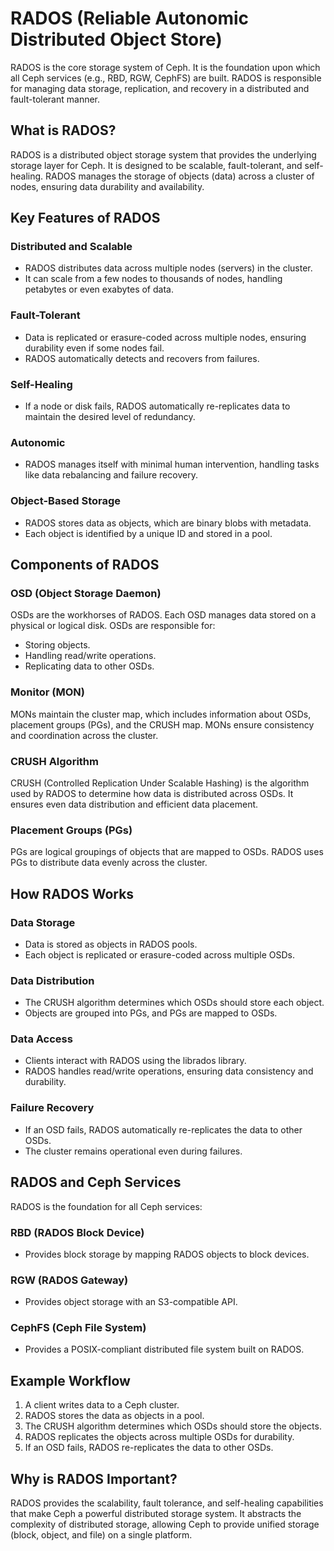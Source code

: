 # RADOS (Reliable Autonomic Distributed Object Store)

RADOS is the core storage system of Ceph. It is the foundation upon which all Ceph services (e.g., RBD, RGW, CephFS) are built. RADOS is responsible for managing data storage, replication, and recovery in a distributed and fault-tolerant manner.


## What is RADOS?

RADOS is a distributed object storage system that provides the underlying storage layer for Ceph. It is designed to be scalable, fault-tolerant, and self-healing. RADOS manages the storage of objects (data) across a cluster of nodes, ensuring data durability and availability.



## Key Features of RADOS

### Distributed and Scalable

- RADOS distributes data across multiple nodes (servers) in the cluster.
- It can scale from a few nodes to thousands of nodes, handling petabytes or even exabytes of data.

### Fault-Tolerant

- Data is replicated or erasure-coded across multiple nodes, ensuring durability even if some nodes fail.
- RADOS automatically detects and recovers from failures.

### Self-Healing

- If a node or disk fails, RADOS automatically re-replicates data to maintain the desired level of redundancy.

### Autonomic

- RADOS manages itself with minimal human intervention, handling tasks like data rebalancing and failure recovery.

### Object-Based Storage

- RADOS stores data as objects, which are binary blobs with metadata.
- Each object is identified by a unique ID and stored in a pool.

## Components of RADOS

### OSD (Object Storage Daemon)

OSDs are the workhorses of RADOS. Each OSD manages data stored on a physical or logical disk. OSDs are responsible for:

- Storing objects.
- Handling read/write operations.
- Replicating data to other OSDs.

### Monitor (MON)

MONs maintain the cluster map, which includes information about OSDs, placement groups (PGs), and the CRUSH map. MONs ensure consistency and coordination across the cluster.

### CRUSH Algorithm

CRUSH (Controlled Replication Under Scalable Hashing) is the algorithm used by RADOS to determine how data is distributed across OSDs. It ensures even data distribution and efficient data placement.

### Placement Groups (PGs)

PGs are logical groupings of objects that are mapped to OSDs. RADOS uses PGs to distribute data evenly across the cluster.

## How RADOS Works

### Data Storage

- Data is stored as objects in RADOS pools.
- Each object is replicated or erasure-coded across multiple OSDs.

### Data Distribution

- The CRUSH algorithm determines which OSDs should store each object.
- Objects are grouped into PGs, and PGs are mapped to OSDs.

### Data Access

- Clients interact with RADOS using the librados library.
- RADOS handles read/write operations, ensuring data consistency and durability.

### Failure Recovery

- If an OSD fails, RADOS automatically re-replicates the data to other OSDs.
- The cluster remains operational even during failures.

## RADOS and Ceph Services

RADOS is the foundation for all Ceph services:

### RBD (RADOS Block Device)

- Provides block storage by mapping RADOS objects to block devices.

### RGW (RADOS Gateway)

- Provides object storage with an S3-compatible API.

### CephFS (Ceph File System)

- Provides a POSIX-compliant distributed file system built on RADOS.

## Example Workflow

1. A client writes data to a Ceph cluster.
2. RADOS stores the data as objects in a pool.
3. The CRUSH algorithm determines which OSDs should store the objects.
4. RADOS replicates the objects across multiple OSDs for durability.
5. If an OSD fails, RADOS re-replicates the data to other OSDs.

## Why is RADOS Important?

RADOS provides the scalability, fault tolerance, and self-healing capabilities that make Ceph a powerful distributed storage system. It abstracts the complexity of distributed storage, allowing Ceph to provide unified storage (block, object, and file) on a single platform.
